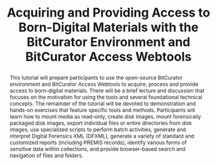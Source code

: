---
abstract: This tutorial will prepare participants to use the open-source BitCurator
  environment and BitCurator Access Webtools to acquire, process and provide access
  to born-digital materials. There will be a brief lecture and discussion that focuses
  on the motivation for using the tools and several foundational technical concepts.
  The remainder of the tutorial will be devoted to demonstration and hands-on exercises
  that feature specific tools and methods. Participants will learn how to mount media
  as read-only, create disk images, mount forensically packaged disk images, export
  individual files or entire directories from disk images, use specialized scripts
  to perform batch activities, generate and interpret Digital Forensics XML (DFXML),
  generate a variety of standard and customized reports (including PREMIS records),
  identify various forms of sensitive data within collections, and provide browser-based
  search and navigation of files and folders.
creators:
- Lee, Christopher A.
date: null
document_url: https://services.phaidra.univie.ac.at/api/object/o:502834/download
grand_parent: iPRES
institutions: []
keywords: []
landing_page_url: https://phaidra.univie.ac.at/o:502834
language: eng
layout: publication
license: CC BY-NC-SA 3.0 AT
notes_url: null
parent: iPRES 2016
presentation_url: null
publication_type: tutorial
size: 428621
source_name: iPRES
title: Acquiring and Providing Access to Born-Digital Materials with the BitCurator
  Environment and BitCurator Access Webtools
year: 2016
---